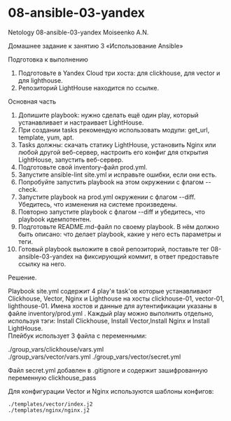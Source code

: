 # 08-ansible-03-yandex  
Netology 08-ansible-03-yandex Moiseenko A.N.  
  
Домашнее задание к занятию 3 «Использование Ansible»  
  
Подготовка к выполнению  
  
  1. Подготовьте в Yandex Cloud три хоста: для clickhouse, для vector и для lighthouse.  
  2. Репозиторий LightHouse находится по ссылке.  
  
Основная часть  
  
  1. Допишите playbook: нужно сделать ещё один play, который устанавливает и настраивает LightHouse.  
  2. При создании tasks рекомендую использовать модули: get_url, template, yum, apt.  
  3. Tasks должны: скачать статику LightHouse, установить Nginx или любой другой веб-сервер, настроить его конфиг для открытия LightHouse, запустить веб-сервер.  
  4. Подготовьте свой inventory-файл prod.yml.  
  5. Запустите ansible-lint site.yml и исправьте ошибки, если они есть.  
  6. Попробуйте запустить playbook на этом окружении с флагом --check.  
  7. Запустите playbook на prod.yml окружении с флагом --diff. Убедитесь, что изменения на системе произведены.  
  8. Повторно запустите playbook с флагом --diff и убедитесь, что playbook идемпотентен.  
  9. Подготовьте README.md-файл по своему playbook. В нём должно быть описано: что делает playbook, какие у него есть параметры и теги.  
  10. Готовый playbook выложите в свой репозиторий, поставьте тег 08-ansible-03-yandex на фиксирующий коммит, в ответ предоставьте ссылку на него.  


Решение.  

  






  Playbook site.yml содержит 4 play'я task'ов которые устанавливают Clickhouse, Vector, Nginx и Lighthouse на хосты clickhouse-01, vector-01, lighthouse-01. Имена хостов и данные для аутентификации указаны в файле inventory/prod.yml   . Каждый play можно выполнить отдельно, используя тэги: Install Clickhouse, Install Vector,Install Nginx и Install LightHouse.  
  Плейбук использует 3 файла с переменными:  
  

  ./group_vars/clickhouse/vars.yml  
  ./group_vars/vector/vars.yml 
  ./group_vars/vector/secret.yml 
  
Файл secret.yml добавлен в .gitignore и содержит зашифрованную переменную clickhouse_pass  
  
  Для конфигурации Vector и Nginx используются шаблоны конфигов:  

    ./templates/vector/index.j2  
    ./templates/nginx/nginx.j2  

